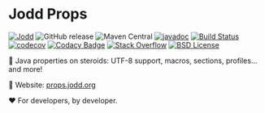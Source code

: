 # Jodd Props

[![Jodd](https://img.shields.io/badge/>-Jodd-orange)](https://github.com/oblac/jodd)
![GitHub release](https://img.shields.io/github/release/oblac/jodd-props.svg)
![Maven Central](https://img.shields.io/maven-central/v/org.jodd/jodd-props)
[![javadoc](https://javadoc.io/badge2/org.jodd/jodd-props/javadoc.svg)](https://javadoc.io/doc/org.jodd/jodd-props)
[![Build Status](https://img.shields.io/travis/oblac/jodd.svg)](https://travis-ci.org/oblac/jodd-props)
[![codecov](https://codecov.io/gh/oblac/jodd-props/branch/master/graph/badge.svg)](https://codecov.io/gh/oblac/jodd-props)
[![Codacy Badge](https://app.codacy.com/project/badge/Grade/777b66dca54a4de883616205d1dae58f)](https://www.codacy.com/gh/oblac/jodd-props/dashboard?utm_source=github.com&amp;utm_medium=referral&amp;utm_content=oblac/jodd-props&amp;utm_campaign=Badge_Grade)
[![Stack Overflow](https://img.shields.io/badge/stack%20overflow-jodd-4183C4.svg)](https://stackoverflow.com/questions/tagged/jodd)
[![BSD License](https://img.shields.io/badge/license-BSD--2--Clause-blue.svg)](https://github.com/oblac/jodd-props/blob/master/LICENSE)

🌟 Java properties on steroids: UTF-8 support, macros, sections, profiles... and more!

🏡 Website: [props.jodd.org](https://props.jodd.org)

❤️ For developers, by developer.
